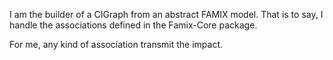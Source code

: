 I am the builder of a CIGraph from an abstract FAMIX model. That is to say, I handle the associations defined in the Famix-Core package.

For me, any kind of association transmit the impact.